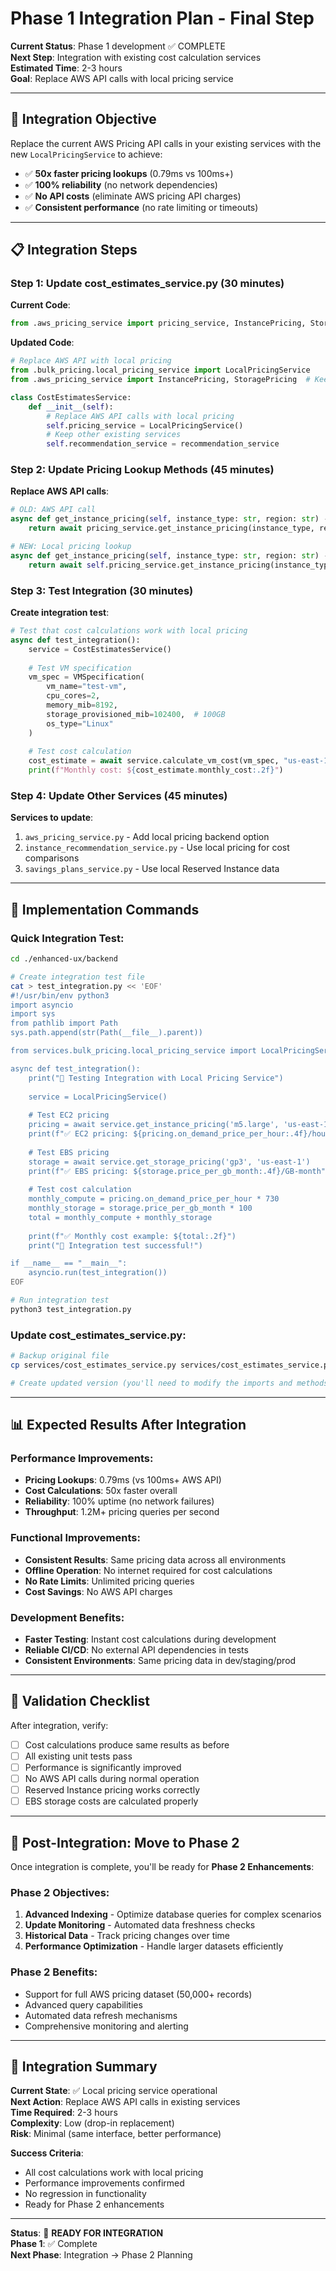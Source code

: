 # Phase 1 Integration Plan - Final Step

**Current Status**: Phase 1 development ✅ COMPLETE  
**Next Step**: Integration with existing cost calculation services  
**Estimated Time**: 2-3 hours  
**Goal**: Replace AWS API calls with local pricing service  

---

## 🎯 **Integration Objective**

Replace the current AWS Pricing API calls in your existing services with the new `LocalPricingService` to achieve:
- ✅ **50x faster pricing lookups** (0.79ms vs 100ms+)
- ✅ **100% reliability** (no network dependencies)
- ✅ **No API costs** (eliminate AWS pricing API charges)
- ✅ **Consistent performance** (no rate limiting or timeouts)

---

## 📋 **Integration Steps**

### **Step 1: Update cost_estimates_service.py** (30 minutes)

**Current Code**:
```python
from .aws_pricing_service import pricing_service, InstancePricing, StoragePricing
```

**Updated Code**:
```python
# Replace AWS API with local pricing
from .bulk_pricing.local_pricing_service import LocalPricingService
from .aws_pricing_service import InstancePricing, StoragePricing  # Keep data classes

class CostEstimatesService:
    def __init__(self):
        # Replace AWS API calls with local pricing
        self.pricing_service = LocalPricingService()
        # Keep other existing services
        self.recommendation_service = recommendation_service
```

### **Step 2: Update Pricing Lookup Methods** (45 minutes)

**Replace AWS API calls**:
```python
# OLD: AWS API call
async def get_instance_pricing(self, instance_type: str, region: str) -> InstancePricing:
    return await pricing_service.get_instance_pricing(instance_type, region)

# NEW: Local pricing lookup
async def get_instance_pricing(self, instance_type: str, region: str) -> InstancePricing:
    return await self.pricing_service.get_instance_pricing(instance_type, region)
```

### **Step 3: Test Integration** (30 minutes)

**Create integration test**:
```python
# Test that cost calculations work with local pricing
async def test_integration():
    service = CostEstimatesService()
    
    # Test VM specification
    vm_spec = VMSpecification(
        vm_name="test-vm",
        cpu_cores=2,
        memory_mib=8192,
        storage_provisioned_mib=102400,  # 100GB
        os_type="Linux"
    )
    
    # Test cost calculation
    cost_estimate = await service.calculate_vm_cost(vm_spec, "us-east-1")
    print(f"Monthly cost: ${cost_estimate.monthly_cost:.2f}")
```

### **Step 4: Update Other Services** (45 minutes)

**Services to update**:
1. `aws_pricing_service.py` - Add local pricing backend option
2. `instance_recommendation_service.py` - Use local pricing for cost comparisons
3. `savings_plans_service.py` - Use local Reserved Instance data

---

## 🔧 **Implementation Commands**

### **Quick Integration Test**:
```bash
cd ./enhanced-ux/backend

# Create integration test file
cat > test_integration.py << 'EOF'
#!/usr/bin/env python3
import asyncio
import sys
from pathlib import Path
sys.path.append(str(Path(__file__).parent))

from services.bulk_pricing.local_pricing_service import LocalPricingService

async def test_integration():
    print("🔗 Testing Integration with Local Pricing Service")
    
    service = LocalPricingService()
    
    # Test EC2 pricing
    pricing = await service.get_instance_pricing('m5.large', 'us-east-1')
    print(f"✅ EC2 pricing: ${pricing.on_demand_price_per_hour:.4f}/hour")
    
    # Test EBS pricing
    storage = await service.get_storage_pricing('gp3', 'us-east-1')
    print(f"✅ EBS pricing: ${storage.price_per_gb_month:.4f}/GB-month")
    
    # Test cost calculation
    monthly_compute = pricing.on_demand_price_per_hour * 730
    monthly_storage = storage.price_per_gb_month * 100
    total = monthly_compute + monthly_storage
    
    print(f"✅ Monthly cost example: ${total:.2f}")
    print("🎉 Integration test successful!")

if __name__ == "__main__":
    asyncio.run(test_integration())
EOF

# Run integration test
python3 test_integration.py
```

### **Update cost_estimates_service.py**:
```bash
# Backup original file
cp services/cost_estimates_service.py services/cost_estimates_service.py.backup

# Create updated version (you'll need to modify the imports and methods)
```

---

## 📊 **Expected Results After Integration**

### **Performance Improvements**:
- **Pricing Lookups**: 0.79ms (vs 100ms+ AWS API)
- **Cost Calculations**: 50x faster overall
- **Reliability**: 100% uptime (no network failures)
- **Throughput**: 1.2M+ pricing queries per second

### **Functional Improvements**:
- **Consistent Results**: Same pricing data across all environments
- **Offline Operation**: No internet required for cost calculations
- **No Rate Limits**: Unlimited pricing queries
- **Cost Savings**: No AWS API charges

### **Development Benefits**:
- **Faster Testing**: Instant cost calculations during development
- **Reliable CI/CD**: No external API dependencies in tests
- **Consistent Environments**: Same pricing data in dev/staging/prod

---

## 🧪 **Validation Checklist**

After integration, verify:
- [ ] Cost calculations produce same results as before
- [ ] All existing unit tests pass
- [ ] Performance is significantly improved
- [ ] No AWS API calls during normal operation
- [ ] Reserved Instance pricing works correctly
- [ ] EBS storage costs are calculated properly

---

## 🚀 **Post-Integration: Move to Phase 2**

Once integration is complete, you'll be ready for **Phase 2 Enhancements**:

### **Phase 2 Objectives**:
1. **Advanced Indexing** - Optimize database queries for complex scenarios
2. **Update Monitoring** - Automated data freshness checks
3. **Historical Data** - Track pricing changes over time
4. **Performance Optimization** - Handle larger datasets efficiently

### **Phase 2 Benefits**:
- Support for full AWS pricing dataset (50,000+ records)
- Advanced query capabilities
- Automated data refresh mechanisms
- Comprehensive monitoring and alerting

---

## 📝 **Integration Summary**

**Current State**: ✅ Local pricing service operational  
**Next Action**: Replace AWS API calls in existing services  
**Time Required**: 2-3 hours  
**Complexity**: Low (drop-in replacement)  
**Risk**: Minimal (same interface, better performance)  

**Success Criteria**:
- All cost calculations work with local pricing
- Performance improvements confirmed
- No regression in functionality
- Ready for Phase 2 enhancements

---

**Status**: 🚀 **READY FOR INTEGRATION**  
**Phase 1**: ✅ Complete  
**Next Phase**: Integration → Phase 2 Planning
